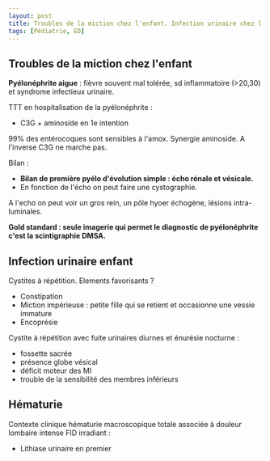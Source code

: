 ```yaml
---
layout: post
title: Troubles de la miction chez l'enfant. Infection urinaire chez l'enfant. Hématurie (enfant)
tags: [Pédiatrie, ED]
---
```


## Troubles de la miction chez l'enfant

**Pyélonéphrite aigue** :
fièvre souvent mal tolérée, sd inflammatoire (>20,30) et syndrome infectieux urinaire.

TTT en hospitalisation de la pyélonéphrite :
- C3G + aminoside en 1e intention

99% des entérocoques sont sensibles à l'amox. Synergie aminoside. A l'inverse C3G ne marche pas.

Bilan :
- **Bilan de première pyélo d'évolution simple : écho rénale et vésicale.**
- En fonction de l'écho on peut faire une cystographie.

A l'echo on peut voir un gros rein, un pôle hyoer échogène, lésions intra-luminales.

**Gold standard : seule imagerie qui permet le diagnostic de pyélonéphrite c'est la scintigraphie DMSA.**

## Infection urinaire enfant

Cystites à répétition. Elements favorisants ?
- Constipation
- Miction impérieuse : petite fille qui se retient et occasionne une vessie immature
- Encoprésie

Cystite à répétition avec fuite urinaires diurnes et énurésie nocturne :
- fossette sacrée
- présence globe vésical
- déficit moteur des MI
- trouble de la sensibilité des membres inférieurs

## Hématurie

Contexte clinique hématurie macroscopique totale associée à douleur lombaire intense FID irradiant :
- Lithiase urinaire en premier
